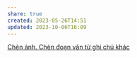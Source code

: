 ```yaml
---
share: true
created: 2023-05-26T14:51
updated: 2023-10-06T16:09
---
```

[Chèn ảnh. Chèn đoạn văn từ ghi chú khác](./Ch%C3%A8n%20%E1%BA%A3nh.%20Ch%C3%A8n%20%C4%91o%E1%BA%A1n%20v%C4%83n%20t%E1%BB%AB%20ghi%20ch%C3%BA%20kh%C3%A1c.md)
